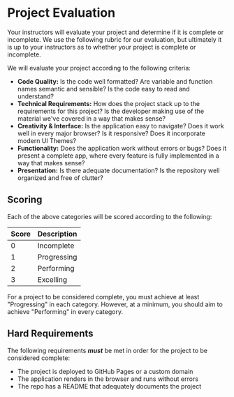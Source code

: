 # Project Evaluation

Your instructors will evaluate your project and determine if it is complete or
incomplete. We use the following rubric for our evaluation, but ultimately it is
up to your instructors as to whether your project is complete or incomplete.

We will evaluate your project according to the following criteria:

- **Code Quality:** Is the code well formatted? Are variable and function names
  semantic and sensible? Is the code easy to read and understand?
- **Technical Requirements:** How does the project stack up to the requirements
  for this project? Is the developer making use of the material we've covered in
  a way that makes sense?
- **Creativity & Interface:** Is the application easy to navigate? Does it work
  well in every major browser? Is it responsive? Does it incorporate modern UI
  Themes?
- **Functionality:** Does the application work without errors or bugs? Does it
  present a complete app, where every feature is fully implemented in a way that
  makes sense?
- **Presentation:** Is there adequate documentation? Is the repository well
  organized and free of clutter?

## Scoring

Each of the above categories will be scored according to the following:

| Score | Description |
| ----- | ----------- |
| 0     | Incomplete  |
| 1     | Progressing |
| 2     | Performing  |
| 3     | Excelling   |

For a project to be considered complete, you must achieve at least "Progressing"
in each category. However, at a minimum, you should aim to achieve "Performing"
in every category.

## Hard Requirements

The following requirements **_must_** be met in order for the project to be
considered complete:

- The project is deployed to GitHub Pages or a custom domain
- The application renders in the browser and runs without errors
- The repo has a README that adequately documents the project

